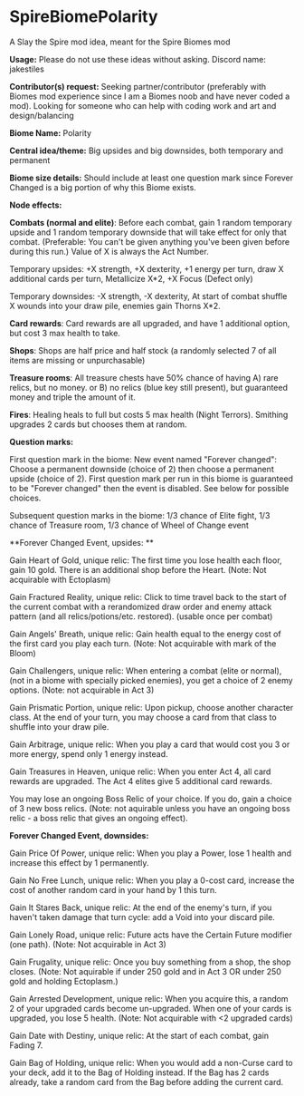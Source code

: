 # SpireBiomePolarity
A Slay the Spire mod idea, meant for the Spire Biomes mod


**Usage:** Please do not use these ideas without asking. Discord name: jakestiles

**Contributor(s) request:** Seeking partner/contributor (preferably with Biomes mod experience since I am a Biomes noob and have never coded a mod). Looking for someone who can help with coding work and art and design/balancing

**Biome Name:** Polarity

**Central idea/theme:** Big upsides and big downsides, both temporary and permanent

**Biome size details:** Should include at least one question mark since Forever Changed is a big portion of why this Biome exists.

**Node effects:**

**Combats (normal and elite)**: Before each combat, gain 1 random temporary upside and 1 random temporary downside that will take effect for only that combat. (Preferable: You can't be given anything you've been given before during this run.) Value of X is always the Act Number. 
	
 Temporary upsides: +X strength, +X dexterity, +1 energy per turn, draw X additional cards per turn, Metallicize X*2, +X Focus (Defect only)
 
 Temporary downsides: -X strength, -X dexterity, At start of combat shuffle X wounds into your draw pile, enemies gain Thorns X*2.
 
**Card rewards**: Card rewards are all upgraded, and have 1 additional option, but cost 3 max health to take.

**Shops**: Shops are half price and half stock (a randomly selected 7 of all items are missing or unpurchasable)

**Treasure rooms**: All treasure chests have 50% chance of having A) rare relics, but no money. or B) no relics (blue key still present), but guaranteed money and triple the amount of it.

**Fires**: Healing heals to full but costs 5 max health (Night Terrors). Smithing upgrades 2 cards but chooses them at random.

**Question marks:**

First question mark in the biome: New event named "Forever changed": Choose a permanent downside (choice of 2) then choose a permanent upside (choice of 2). First question mark per run in this biome is guaranteed to be "Forever changed" then the event is disabled. See below for possible choices.

Subsequent question marks in the biome: 1/3 chance of Elite fight, 1/3 chance of Treasure room, 1/3 chance of Wheel of Change event

**Forever Changed Event, upsides: **

Gain Heart of Gold, unique relic: The first time you lose health each floor, gain 10 gold. There is an additional shop before the Heart. (Note: Not acquirable with Ectoplasm)

Gain Fractured Reality, unique relic: Click to time travel back to the start of the current combat with a rerandomized draw order and enemy attack pattern (and all relics/potions/etc. restored). (usable once per combat)

Gain Angels' Breath, unique relic: Gain health equal to the energy cost of the first card you play each turn. (Note: Not acquirable with mark of the Bloom)

Gain Challengers, unique relic: When entering a combat (elite or normal), (not in a biome with specially picked enemies), you get a choice of 2 enemy options. (Note: not acquirable in Act 3)

Gain Prismatic Portion, unique relic: Upon pickup, choose another character class. At the end of your turn, you may choose a card from that class to shuffle into your draw pile.

Gain Arbitrage, unique relic: When you play a card that would cost you 3 or more energy, spend only 1 energy instead.

Gain Treasures in Heaven, unique relic: When you enter Act 4, all card rewards are upgraded. The Act 4 elites give 5 additional card rewards.

You may lose an ongoing Boss Relic of your choice. If you do, gain a choice of 3 new boss relics. (Note: not aquirable unless you have an ongoing boss relic - a boss relic that gives an ongoing effect).

**Forever Changed Event, downsides:**

Gain Price Of Power, unique relic: When you play a Power, lose 1 health and increase this effect by 1 permanently. 

Gain No Free Lunch, unique relic: When you play a 0-cost card, increase the cost of another random card in your hand by 1 this turn.

Gain It Stares Back, unique relic: At the end of the enemy's turn, if you haven't taken damage that turn cycle: add a Void into your discard pile.

Gain Lonely Road, unique relic: Future acts have the Certain Future modifier (one path). (Note: Not acquirable in Act 3)

Gain Frugality, unique relic: Once you buy something from a shop, the shop closes. (Note: Not aquirable if under 250 gold and in Act 3 OR under 250 gold and holding Ectoplasm.)

Gain Arrested Development, unique relic: When you acquire this, a random 2 of your upgraded cards become un-upgraded. When one of your cards is upgraded, you lose 5 health. (Note: Not acquirable with <2 upgraded cards)

Gain Date with Destiny, unique relic: At the start of each combat, gain Fading 7.

Gain Bag of Holding, unique relic: When you would add a non-Curse card to your deck, add it to the Bag of Holding instead. If the Bag has 2 cards already, take a random card from the Bag before adding the current card.


